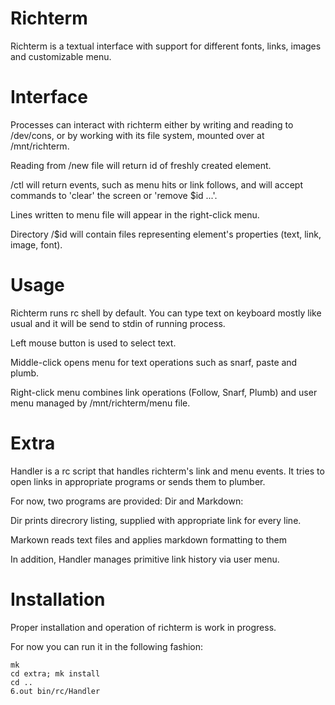 # Richterm

Richterm is a textual interface with support for different fonts, links,
images and customizable menu.

# Interface

Processes can interact with richterm either by writing and reading to
/dev/cons, or by working with its file system, mounted over at
/mnt/richterm.

Reading from /new file will return id of freshly created element.

/ctl will return events, such as menu hits or link follows, and will
accept commands to 'clear' the screen or 'remove $id ...'.

Lines written to menu file will appear in the right-click menu.

Directory /$id will contain files representing element's properties
(text, link, image, font).

# Usage

Richterm runs rc shell by default. You can type text on keyboard
mostly like usual and it will be send to stdin of running process.

Left mouse button is used to select text.

Middle-click opens menu for text operations such as snarf, paste and plumb.

Right-click menu combines link operations (Follow, Snarf, Plumb)
and user menu managed by /mnt/richterm/menu file.

# Extra

Handler is a rc script that handles richterm's link and menu events.
It tries to open links in appropriate programs or sends them to
plumber.

For now, two programs are provided: Dir and Markdown:

Dir prints direcrory listing, supplied with appropriate link for
every line.

Markown reads text files and applies markdown formatting to them

In addition, Handler manages primitive link history via user menu.

# Installation

Proper installation and operation of richterm is work in progress.

For now you can run it in the following fashion:

	mk
	cd extra; mk install
	cd ..
	6.out bin/rc/Handler

